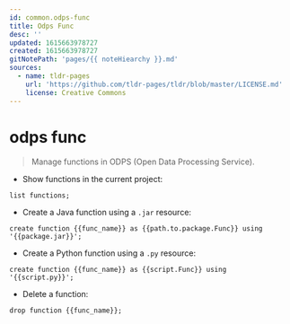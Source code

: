```yaml
---
id: common.odps-func
title: Odps Func
desc: ''
updated: 1615663978727
created: 1615663978727
gitNotePath: 'pages/{{ noteHiearchy }}.md'
sources:
  - name: tldr-pages
    url: 'https://github.com/tldr-pages/tldr/blob/master/LICENSE.md'
    license: Creative Commons
---
```

# odps func

> Manage functions in ODPS (Open Data Processing Service).

- Show functions in the current project:

`list functions;`

- Create a Java function using a `.jar` resource:

`create function {{func_name}} as {{path.to.package.Func}} using '{{package.jar}}';`

- Create a Python function using a `.py` resource:

`create function {{func_name}} as {{script.Func}} using '{{script.py}}';`

- Delete a function:

`drop function {{func_name}};`

